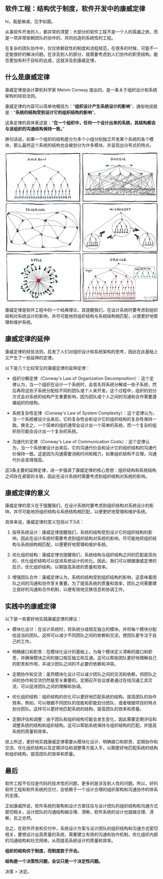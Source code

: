 
## 软件工程：结构优于制度，软件开发中的康威定律
hi，我是熵减，见字如面。

从事软件开发的人，都非常的清楚：大部分的软件工程不是一个人的英雄之旅，而是一项非常依赖团队的协作的、共同创造的系统性的工程。

在复杂的团队协作中，仅仅依赖软性的制度和流程规范，在很多的时候，可能不一定能很好的解决问题。在涉及到人的部分，就需要考虑到人们协作的职责结构，能否更加有利于目标的达成，这就涉及到康威定律。

## 什么是康威定律
康威定律是由计算机科学家 Melvin Conway 提出的。是一条关于组织设计和系统架构的经验法则。

康威定律的内容可以简单地概括为：“**组织设计产生系统设计的影响**”，通俗地说就是：“**系统的结构受到设计它的组织结构的影响**”。

这条定律的具体表述是：“**在一个组织中，任何一个设计出来的系统，其结构都会与该组织的沟通结构保持一致。**”

换句话说，如果一个组织的结构是分为多个小组分别独立开发某个系统的各个模块，那么最终这个系统的结构也会被划分为许多模块，并呈现出分布式的特点。

![输入图片说明](/imgs/2023-04-18/ET0wboYu0v5ILvQm.png)

康威定律是软件工程中的一个经典理论，其提醒我们，在设计系统时要考虑到组织结构对系统设计的影响，并尽可能地将组织结构与系统结构相匹配，以便更好地管理和维护系统。

## 康威定律的延伸
康威定律的经验法则，启发了人们对组织设计和系统架构的思考，因此在此基础上又产生了一些延伸的定律。

以下是几个比较常见的康威定律的延伸定律：

+ 组织分解定律（Conway's Law of Organization Decomposition）：这个定律认为，当一个组织在设计一个系统时，会首先将系统分解成一些子系统，然后再将这些子系统分配给不同的团队或个人来开发。这个过程中，组织的划分方式会对系统的结构产生重要影响，因为团队或个人之间的沟通和合作需要遵循组织的结构。

+ 系统复杂性定律（Conway's Law of System Complexity）：这个定律认为，当一个系统被设计出来后，它的复杂性会和设计它的组织结构的复杂性保持一致。换言之，一个简单的组织通常会设计出一个简单的系统，而一个复杂的组织则可能会设计出一个复杂的系统。

+ 沟通代价定律（Conway's Law of Communication Costs）：这个定律认为，当一个系统被设计出来后，它的沟通代价会和设计它的组织结构的沟通代价保持一致。这是因为沟通需要消耗时间和精力，如果组织结构不合理，沟通代价会变得很高。

这3条主要的延伸定律，进一步强调了康威定律的核心思想：组织结构和系统结构之间存在紧密的关联，因此在设计系统时需要考虑到组织结构对系统的影响。

## 康威定律的意义
康威定律的意义在于提醒我们，在设计系统时要考虑到组织结构对系统设计的影响，并尽可能地将组织结构与系统结构相匹配，以便更好地管理和维护系统。

具体来说，康威定律的意义包括以下3点：

1. 指导系统设计：康威定律提醒我们，系统的结构受到设计它的组织结构的影响，因此在设计系统时需要考虑到组织结构对系统的影响，尽可能地将组织结构与系统结构相匹配，以便更好地管理和维护系统。

2. 优化组织结构：康威定律也提醒我们，系统结构与组织结构之间的匹配是双向的，优化组织结构可以促进系统设计的优化。因此，我们可以根据康威定律的启示，优化组织结构，以期提高系统的质量和效率。

3. 增强团队合作：康威定律认为，系统的结构受到组织结构的影响，这意味着团队之间的沟通和协作至关重要。为了提高系统的质量和效率，团队之间需要建立良好的沟通和合作机制，以便有效地交换信息和协调工作。

## 实践中的康威定律
以下是一些更好地实践康威定律的建议：

+ 模块化设计：在设计系统时，将系统分成相互独立的模块，并将每个模块分配给适当的团队。这样可以减少不同团队之间的依赖和交流，使团队更专注于自己的工作。

+ 明确接口和职责：在模块化设计的基础上，为每个模块定义清晰的接口和职责，并确保模块之间的接口相互独立和互通。这可以帮助团队更好地理解自己的职责和作用，并减少团队之间的不必要的依赖和冲突。

+ 定期协作和交流：虽然模块化设计可以减少团队之间的交流和依赖，但团队之间的协作和交流仍然是至关重要的。定期召开会议或者通过在线沟通工具交流，可以促进团队之间的理解和协调。

+ 优化组织结构：组织结构的优化可以更好地匹配系统的结构，提高团队的协作效率。例如，可以根据不同团队的技能和职能划分团队，或者根据项目的特点划分团队。这样可以更好地匹配系统的结构，提高团队的效率和质量。

+ 定期评估和调整：由于团队和组织结构可能会发生变化，因此需要定期评估和调整系统的结构和组织结构。这可以帮助系统保持与组织结构的匹配，并提高系统的质量和效率。

综上所述，更好地实践康威定律需要从模块化设计、明确接口和职责、定期协作和交流、优化组织结构以及定期评估和调整等方面入手，以期更好地匹配系统的结构和组织结构，提高团队的效率和质量。

## 最后
软件工程不仅仅是代码的技术性的问题，更多的是涉及到人性的问题。所以，好的软件工程和软件系统的交付，会依赖于一个设计合理的组织架构和沟通协作的体系的支撑。

正如康威所说，软件系统的架构和设计方案往往与设计团队的组织结构和沟通方式密切相关，设计团队的沟通结构越合理、清晰，软件系统的设计也就越合理、清晰，反之亦然。

总之，在软件开发和交付中，系统设计方案与设计团队的组织结构和沟通方式密切相关，要想设计出高质量的系统，需要建立有效的沟通和协作机制，优化组织内部的沟通结构和社交网络，从而提高系统设计的质量和效率。

**组织的结构优于制度，而制度胜于开会。**

**结构是一个决策性问题，会议只是一个决定性问题。**

决策 > 决定。
<!--stackedit_data:
eyJoaXN0b3J5IjpbODYxNDY5NzE0LC0zNzA0OTIwNzJdfQ==
-->